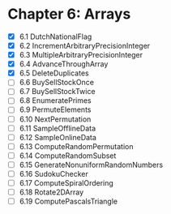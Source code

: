 # Chapter 6: Arrays  

- [X] 6.1 DutchNationalFlag
- [X] 6.2 IncrementArbitraryPrecisionInteger
- [X] 6.3 MultipleArbitraryPrecisionInteger
- [X] 6.4 AdvanceThroughArray
- [X] 6.5 DeleteDuplicates
- [ ] 6.6 BuySellStockOnce
- [ ] 6.7 BuySellStockTwice
- [ ] 6.8 EnumeratePrimes
- [ ] 6.9 PermuteElements
- [ ] 6.10 NextPermutation
- [ ] 6.11 SampleOfflineData
- [ ] 6.12 SampleOnlineData
- [ ] 6.13 ComputeRandomPermutation
- [ ] 6.14 ComputeRandomSubset
- [ ] 6.15 GenerateNonuniformRandomNumbers
- [ ] 6.16 SudokuChecker
- [ ] 6.17 ComputeSpiralOrdering
- [ ] 6.18 Rotate2DArray
- [ ] 6.19 ComputePascalsTriangle
